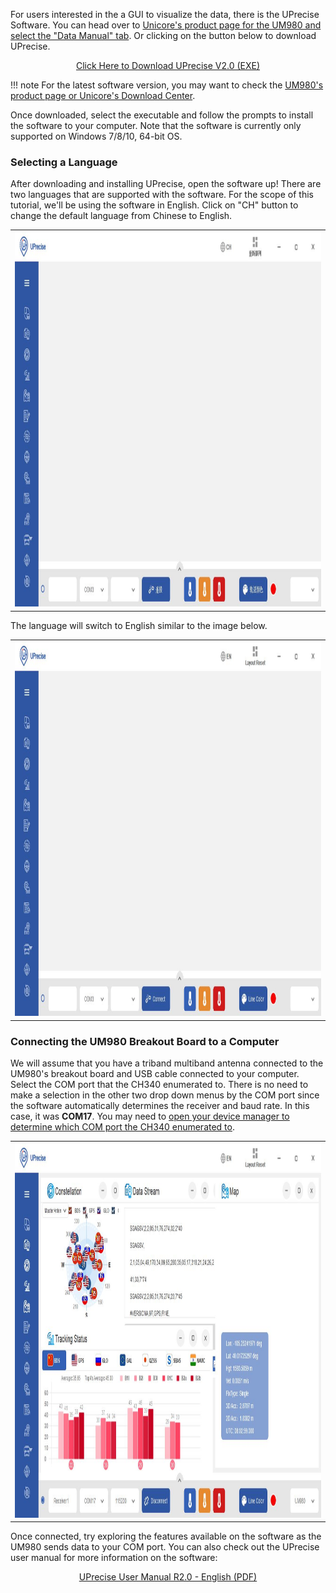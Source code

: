 For users interested in the a GUI to visualize the data, there is the UPrecise Software. You can head over to [Unicore's product page for the UM980 and select the "Data Manual" tab](https://en.unicorecomm.com/products/detail/26). Or clicking on the button below to download UPrecise.

<div style="text-align: center"><a href="https://en.unicore.com/uploads/file/Tool/uprecise-v2-0.exe" class="md-button">Click Here to Download UPrecise V2.0 (EXE)</a></div>

!!! note
    For the latest software version, you may want to check the [UM980's product page or Unicore's Download Center](https://en.unicore.com/products/surveying-grade-gnss-um980/).

Once downloaded, select the executable and follow the prompts to install the software to your computer. Note that the software is currently only supported on Windows 7/8/10, 64-bit OS.



### Selecting a Language

After downloading and installing UPrecise, open the software up! There are two languages that are supported with the software. For the scope of this tutorial, we'll be using the software in English. Click on "CH" button to change the default language from Chinese to English.

<div style="text-align: center;">
  <table>
    <tr style="vertical-align:middle;">
     <td style="text-align: center; vertical-align: middle;"><a href="../assets/img/UPrecise_Software_Language.JPG"><img src="../assets/img/UPrecise_Software_Language.JPG" width="600px" height="600px" alt="UPrecise Software Open to Default Language, Chinese"></a></td>
    </tr>
  </table>
</div>

The language will switch to English similar to the image below.

<div style="text-align: center;">
  <table>
    <tr style="vertical-align:middle;">
     <td style="text-align: center; vertical-align: middle;"><a href="../assets/img/UPrecise_Software_English.JPG"><img src="../assets/img/UPrecise_Software_English.JPG" width="600px" height="600px" alt="UPrecise Software in English"></a></td>
    </tr>
  </table>
</div>



### Connecting the UM980 Breakout Board to a Computer

We will assume that you have a triband multiband antenna connected to the UM980's breakout board and USB cable connected to your computer. Select the COM port that the CH340 enumerated to. There is no need to make a selection in the other two drop down menus by the COM port since the software automatically determines the receiver and baud rate. In this case, it was **COM17**. You may need to [open your device manager to determine which COM port the CH340 enumerated to](https://learn.sparkfun.com/tutorials/how-to-install-ch340-drivers#windows-710).

<div style="text-align: center;">
  <table>
    <tr style="vertical-align:middle;">
     <td style="text-align: center; vertical-align: middle;"><a href="../assets/img/UPrecise_Software_COM_Port_Connected.JPG"><img src="../assets/img/UPrecise_Software_COM_Port_Connected.JPG" width="600px" height="600px" alt="UPrecise Software: COM Port Connected"></a></td>
    </tr>
  </table>
</div>

Once connected, try exploring the features available on the software as the UM980 sends data to your COM port. You can also check out the UPrecise user manual for more information on the software:

<div style="text-align: center"><a href="../assets/component_documentation/uprecise-user-manual-en-r2-0.pdf" class="md-button">UPrecise User Manual R2.0 - English (PDF)</a></div>
